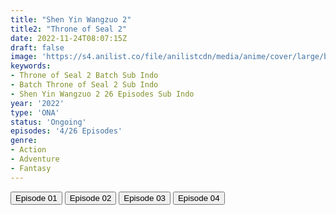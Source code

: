 ```yaml
---
title: "Shen Yin Wangzuo 2"
title2: "Throne of Seal 2"
date: 2022-11-24T08:07:15Z
draft: false
image: 'https://s4.anilist.co/file/anilistcdn/media/anime/cover/large/bx153499-NYrmV0LpPArq.png'
keywords:
- Throne of Seal 2 Batch Sub Indo
- Batch Throne of Seal 2 Sub Indo
- Shen Yin Wangzuo 2 26 Episodes Sub Indo
year: '2022'
type: 'ONA'
status: 'Ongoing'
episodes: '4/26 Episodes'
genre:
- Action
- Adventure
- Fantasy
---
```


<div class="d-g gg-5 gtc-r ai-c">
<button onclick="window.open('?arc=TbrGGMoZps_20221110/1/MP4/Kuramanime-THRSEAL_S2-01-480p-Anichin','_blank')">Episode 01</button>
<button onclick="window.open('?arc=OY4RDpJUJz_20221110/2/MP4/Kuramanime-THRSEAL_S2-02-480p-Anichin','_blank')">Episode 02</button>
<button onclick="window.open('?arc=Ihyrpt8h6C_20221117/3/MP4/Kuramanime-THRSEAL_S2-03-480p-Anichin','_blank')">Episode 03</button>
<button onclick="window.open('?arc=Ip4Bbkc37h_20221124/4/MP4/Kuramanime-THRSEAL_S2-04-480p-Anichin','_blank')">Episode 04</button>
</div>